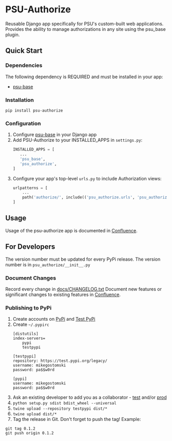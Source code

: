 # PSU-Authorize
Reusable Django app specifically for PSU's custom-built web applications.  
Provides the ability to manage authorizations in any site using the psu_base plugin.  

## Quick Start

### Dependencies
The following dependency is REQUIRED and must be installed in your app:
- [psu-base](https://pypi.org/project/psu-base/)

### Installation
```shell script
pip install psu-authorize
```

### Configuration
1. Configure [psu-base](https://pypi.org/project/psu-base/) in your Django app
1. Add PSU-Authorize to your INSTALLED_APPS in `settings.py`:
    ```python
    INSTALLED_APPS = [
       ...
       'psu_base',
       'psu_authorize',
    ]
    ```
1. Configure your app's top-level `urls.py` to include Authorization views:
    ```python
    urlpatterns = [
        ...
        path('authorize/', include(('psu_authorize.urls', 'psu_authorize'), namespace='authorize')),
    ]

## Usage
Usage of the psu-authorize app is documented in 
[Confluence](https://portlandstate.atlassian.net/wiki/spaces/WDT/pages/713523250/Django+Authorize).

## For Developers
The version number must be updated for every PyPi release.
The version number is in `psu_authorize/__init__.py`

### Document Changes
Record every change in [docs/CHANGELOG.txt](docs/CHANGELOG.txt)
Document new features or significant changes to existing features in [Confluence](https://portlandstate.atlassian.net/wiki/spaces/WDT/pages/713162905/Reusable+Django+Apps+The+Django+PSU+Plugin).

### Publishing to PyPi
1. Create accounts on [PyPi](https://pypi.org/account/register/) and [Test PyPi](https://test.pypi.org/account/register/)
1. Create `~/.pypirc`
    ```
    [distutils]
    index-servers=
        pypi
        testpypi
    
    [testpypi]
    repository: https://test.pypi.org/legacy/
    username: mikegostomski
    password: pa$$w0rd
    
    [pypi]
    username: mikegostomski
    password: pa$$w0rd
    ```
1. Ask an existing developer to add you as a collaborator - [test](https://test.pypi.org/manage/project/psu-authorize/collaboration/) and/or [prod](https://pypi.org/manage/project/psu-authorize/collaboration/)
1. `python setup.py sdist bdist_wheel --universal`
1. `twine upload --repository testpypi dist/*`
1. `twine upload dist/*`
1. Tag the release in Git.  Don't forget to push the tag!
Example:
```shell script
git tag 0.1.2
git push origin 0.1.2 
```
